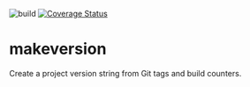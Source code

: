 ![build](https://github.com/cparta/makeversion/actions/workflows/go.yml/badge.svg)
[![Coverage Status](https://coveralls.io/repos/github/cparta/makeversion/badge.svg?branch=main)](https://coveralls.io/github/cparta/makeversion?branch=main)

# makeversion
Create a project version string from Git tags and build counters.
